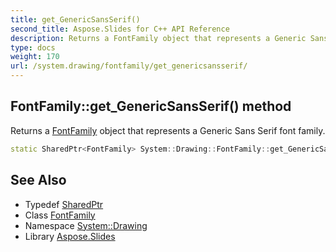 ```yaml
---
title: get_GenericSansSerif()
second_title: Aspose.Slides for C++ API Reference
description: Returns a FontFamily object that represents a Generic Sans Serif font family.
type: docs
weight: 170
url: /system.drawing/fontfamily/get_genericsansserif/
---
```

## FontFamily::get_GenericSansSerif() method


Returns a [FontFamily](../) object that represents a Generic Sans Serif font family.

```cpp
static SharedPtr<FontFamily> System::Drawing::FontFamily::get_GenericSansSerif()
```

## See Also

* Typedef [SharedPtr](../../../system/sharedptr/)
* Class [FontFamily](../)
* Namespace [System::Drawing](../../)
* Library [Aspose.Slides](../../../)
